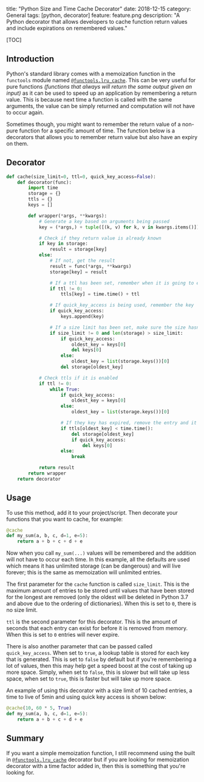 title: "Python Size and Time Cache Decorator"
date: 2018-12-15
category: General
tags: [python, decorator]
feature: feature.png
description: "A Python decorator that allows developers to cache function return values and include expirations on remembered values."

[TOC]

## Introduction
Python's standard library comes with a memoization function in the `functools` module named [`@functools.lru_cache`](https://docs.python.org/3/library/functools.html#functools.lru_cache). This can be very useful for pure functions *(functions that always will return the same output given an input)* as it can be used to speed up an application by remembering a return value. This is because next time a function is called with the same arguments, the value can be simply returned and computation will not have to occur again.

Sometimes though, you might want to remember the return value of a non-pure function for a specific amount of time. The function below is a decorators that allows you to remember return value but also have an expiry on them.

## Decorator
```python
def cache(size_limit=0, ttl=0, quick_key_access=False):
    def decorator(func):
        import time
        storage = {}
        ttls = {}
        keys = []

        def wrapper(*args, **kwargs):
            # Generate a key based on arguments being passed
            key = (*args,) + tuple([(k, v) for k, v in kwargs.items()])

            # Check if they return value is already known
            if key in storage:
                result = storage[key]
            else:
                # If not, get the result
                result = func(*args, **kwargs)
                storage[key] = result

                # If a ttl has been set, remember when it is going to expire
                if ttl != 0:
                    ttls[key] = time.time() + ttl

                # If quick_key_access is being used, remember the key
                if quick_key_access:
                    keys.append(key)

                # If a size limit has been set, make sure the size hasn't been exceeded
                if size_limit != 0 and len(storage) > size_limit:
                    if quick_key_access:
                        oldest_key = keys[0]
                        del keys[0]
                    else:
                        oldest_key = list(storage.keys())[0]
                    del storage[oldest_key]

            # Check ttls if it is enabled
            if ttl != 0:
                while True:
                    if quick_key_access:
                        oldest_key = keys[0]
                    else:
                        oldest_key = list(storage.keys())[0]

                    # If they key has expired, remove the entry and it's quick access key if quick_key_access=True
                    if ttls[oldest_key] < time.time():
                        del storage[oldest_key]
                        if quick_key_access:
                            del keys[0]
                    else:
                        break

            return result
        return wrapper
    return decorator
```

## Usage
To use this method, add it to your project/script. Then decorate your functions that you want to cache, for example:

```python
@cache
def my_sum(a, b, c, d=1, e=5):
    return a + b + c + d + e
```

Now when you call `my_sum(...)` values will be remembered and the addition will not have to occur each time. In this example, all the defaults are used which means it has unlimited storage (can be dangerous) and will live forever; this is the same as memoization will unlimited entries.

The first parameter for the `cache` function is called `size_limit`. This is the maximum amount of entries to be stored until values that have been stored for the longest are removed (only the oldest will be deleted in Python 3.7 and above due to the ordering of dictionaries). When this is set to `0`, there is no size limit.

`ttl` is the second parameter for this decorator. This is the amount of seconds that each entry can exist for before it is removed from memory. When this is set to `0` entries will never expire.

There is also another parameter that can be passed called `quick_key_access`. When set to `true`, a lookup table is stored for each key that is generated. This is set to `false` by default but if you're remembering a lot of values, then this may help get a speed boost at the cost of taking up more space. Simply, when set to `false`, this is slower but will take up less space, when set to `true`, this is faster but will take up more space.

An example of using this decorator with a size limit of 10 cached entries, a time to live of 5min and using quick key access is shown below:

```python
@cache(10, 60 * 5, True)
def my_sum(a, b, c, d=1, e=5):
    return a + b + c + d + e
```

## Summary
If you want a simple memoization function, I still recommend using the built in [`@functools.lru_cache`](https://docs.python.org/3/library/functools.html#functools.lru_cache) decorator but if you are looking for memoization decorator with a time factor added in, then this is something that you're looking for.